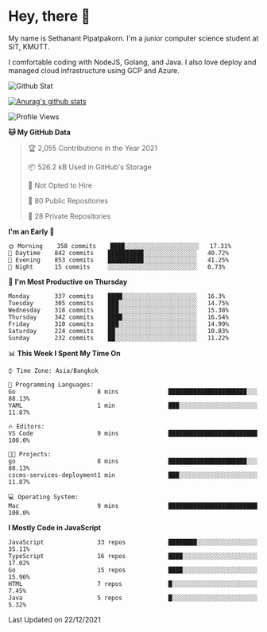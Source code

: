 # Hey, there 🙌
My name is Sethanant Pipatpakorn. I'm a junior computer science student at SIT, KMUTT.

I comfortable coding with NodeJS, Golang, and Java. I also love deploy and managed cloud infrastructure using GCP and Azure.

![Github Stat](https://github-profile-summary-cards.vercel.app/api/cards/profile-details?username=thetkpark&theme=dracula)

[![Anurag's github stats](https://github-readme-stats.vercel.app/api?username=thetkpark&count_private=true&show_icons=true&theme=tokyonight)](https://github.com/anuraghazra/github-readme-stats)

<!--START_SECTION:waka-->
![Profile Views](http://img.shields.io/badge/Profile%20Views-0-blue)

**🐱 My GitHub Data** 

> 🏆 2,055 Contributions in the Year 2021
 > 
> 📦 526.2 kB Used in GitHub's Storage 
 > 
> 🚫 Not Opted to Hire
 > 
> 📜 80 Public Repositories 
 > 
> 🔑 28 Private Repositories  
 > 
**I'm an Early 🐤** 

```text
🌞 Morning    358 commits    ████░░░░░░░░░░░░░░░░░░░░░   17.31% 
🌆 Daytime    842 commits    ██████████░░░░░░░░░░░░░░░   40.72% 
🌃 Evening    853 commits    ██████████░░░░░░░░░░░░░░░   41.25% 
🌙 Night      15 commits     ░░░░░░░░░░░░░░░░░░░░░░░░░   0.73%

```
📅 **I'm Most Productive on Thursday** 

```text
Monday       337 commits    ████░░░░░░░░░░░░░░░░░░░░░   16.3% 
Tuesday      305 commits    ███░░░░░░░░░░░░░░░░░░░░░░   14.75% 
Wednesday    318 commits    ███░░░░░░░░░░░░░░░░░░░░░░   15.38% 
Thursday     342 commits    ████░░░░░░░░░░░░░░░░░░░░░   16.54% 
Friday       310 commits    ███░░░░░░░░░░░░░░░░░░░░░░   14.99% 
Saturday     224 commits    ██░░░░░░░░░░░░░░░░░░░░░░░   10.83% 
Sunday       232 commits    ██░░░░░░░░░░░░░░░░░░░░░░░   11.22%

```


📊 **This Week I Spent My Time On** 

```text
⌚︎ Time Zone: Asia/Bangkok

💬 Programming Languages: 
Go                       8 mins              ██████████████████████░░░   88.13% 
YAML                     1 min               ███░░░░░░░░░░░░░░░░░░░░░░   11.87%

🔥 Editors: 
VS Code                  9 mins              █████████████████████████   100.0%

🐱‍💻 Projects: 
go                       8 mins              ██████████████████████░░░   88.13% 
cscms-services-deployment1 min               ███░░░░░░░░░░░░░░░░░░░░░░   11.87%

💻 Operating System: 
Mac                      9 mins              █████████████████████████   100.0%

```

**I Mostly Code in JavaScript** 

```text
JavaScript               33 repos            ████████░░░░░░░░░░░░░░░░░   35.11% 
TypeScript               16 repos            ████░░░░░░░░░░░░░░░░░░░░░   17.02% 
Go                       15 repos            ████░░░░░░░░░░░░░░░░░░░░░   15.96% 
HTML                     7 repos             █░░░░░░░░░░░░░░░░░░░░░░░░   7.45% 
Java                     5 repos             █░░░░░░░░░░░░░░░░░░░░░░░░   5.32%

```



 Last Updated on 22/12/2021
<!--END_SECTION:waka-->
